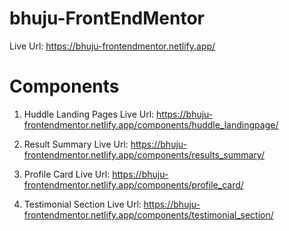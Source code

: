 # bhuju-FrontEndMentor

Live Url: https://bhuju-frontendmentor.netlify.app/

# Components

1. Huddle Landing Pages
Live Url: https://bhuju-frontendmentor.netlify.app/components/huddle_landingpage/

2. Result Summary
Live Url: https://bhuju-frontendmentor.netlify.app/components/results_summary/

3. Profile Card
Live Url: https://bhuju-frontendmentor.netlify.app/components/profile_card/

4. Testimonial Section
Live Url: https://bhuju-frontendmentor.netlify.app/components/testimonial_section/
